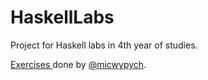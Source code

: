 # HaskellLabs
   
Project for Haskell labs in 4th year of studies.
  
[Exercises ](http://home.agh.edu.pl/~mwypych/doku.php?id=letni:haskell2019 "Haskell Summer 2019")
done by [@micwypych](https://github.com/micwypych).